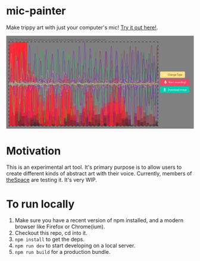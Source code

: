 # mic-painter
Make trippy art with just your computer's mic!  [Try it out here!](https://audio-sketch.neocities.org/).

![Screenshot of site](screenshot.png)

# Motivation
This is an experimental art tool. It's primary purpose is to allow users to create different kinds of abstract art with their voice.  Currently, members of [theSpace](https://thespaceottawa.ca) are testing it.  It's very WIP.

# To run locally
1. Make sure you have a recent version of npm installed, and a modern browser like Firefox or Chrome(ium).
2. Checkout this repo, cd into it.
3. `npm install` to get the deps.
4. `npm run dev` to start developing on a local server.
5. `npm run build` for a production bundle.
